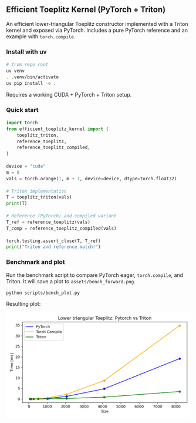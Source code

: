 ## Efficient Toeplitz Kernel (PyTorch + Triton)

An efficient lower-triangular Toeplitz constructor implemented with a Triton kernel and exposed via PyTorch. Includes a pure PyTorch reference and an example with `torch.compile`.

### Install with uv

```bash
# from repo root
uv venv
. .venv/bin/activate
uv pip install -e .
```

Requires a working CUDA + PyTorch + Triton setup.

### Quick start

```python
import torch
from efficient_toeplitz_kernel import (
    toeplitz_triton,
    reference_toeplitz,
    reference_toeplitz_compiled,
)

device = "cuda"
m = 8
vals = torch.arange(1, m + 1, device=device, dtype=torch.float32)

# Triton implementation
T = toeplitz_triton(vals)
print(T)

# Reference (PyTorch) and compiled variant
T_ref = reference_toeplitz(vals)
T_comp = reference_toeplitz_compiled(vals)

torch.testing.assert_close(T, T_ref)
print("Triton and reference match!")
```

### Benchmark and plot

Run the benchmark script to compare PyTorch eager, `torch.compile`, and Triton. It will save a plot to `assets/bench_forward.png`.

```bash
python scripts/bench_plot.py
```

Resulting plot:

![Forward benchmark](assets/bench_forward.png)


